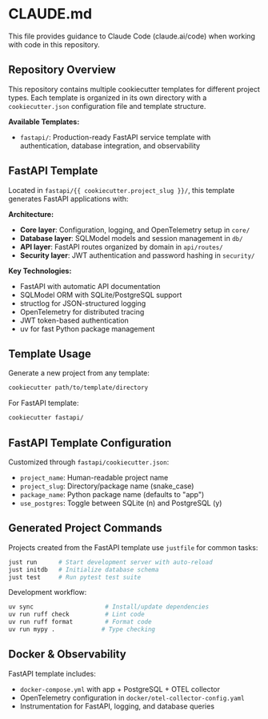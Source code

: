 # CLAUDE.md

This file provides guidance to Claude Code (claude.ai/code) when working with code in this repository.

## Repository Overview

This repository contains multiple cookiecutter templates for different project types. Each template is organized in its own directory with a `cookiecutter.json` configuration file and template structure.

**Available Templates:**
- `fastapi/`: Production-ready FastAPI service template with authentication, database integration, and observability

## FastAPI Template

Located in `fastapi/{{ cookiecutter.project_slug }}/`, this template generates FastAPI applications with:

**Architecture:**
- **Core layer**: Configuration, logging, and OpenTelemetry setup in `core/`
- **Database layer**: SQLModel models and session management in `db/`
- **API layer**: FastAPI routes organized by domain in `api/routes/`
- **Security layer**: JWT authentication and password hashing in `security/`

**Key Technologies:**
- FastAPI with automatic API documentation
- SQLModel ORM with SQLite/PostgreSQL support
- structlog for JSON-structured logging  
- OpenTelemetry for distributed tracing
- JWT token-based authentication
- uv for fast Python package management

## Template Usage

Generate a new project from any template:
```bash
cookiecutter path/to/template/directory
```

For FastAPI template:
```bash
cookiecutter fastapi/
```

## FastAPI Template Configuration

Customized through `fastapi/cookiecutter.json`:
- `project_name`: Human-readable project name
- `project_slug`: Directory/package name (snake_case)
- `package_name`: Python package name (defaults to "app")
- `use_postgres`: Toggle between SQLite (n) and PostgreSQL (y)

## Generated Project Commands

Projects created from the FastAPI template use `justfile` for common tasks:
```bash
just run      # Start development server with auto-reload
just initdb   # Initialize database schema
just test     # Run pytest test suite
```

Development workflow:
```bash
uv sync                    # Install/update dependencies
uv run ruff check          # Lint code
uv run ruff format         # Format code
uv run mypy .             # Type checking
```

## Docker & Observability

FastAPI template includes:
- `docker-compose.yml` with app + PostgreSQL + OTEL collector
- OpenTelemetry configuration in `docker/otel-collector-config.yaml`
- Instrumentation for FastAPI, logging, and database queries